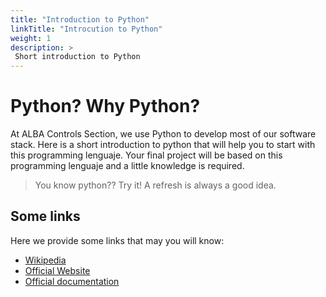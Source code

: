 ```yaml
---
title: "Introduction to Python"
linkTitle: "Introcution to Python"
weight: 1
description: >
 Short introduction to Python
---
```



# Python? Why Python?

At ALBA Controls Section, we use Python to develop most of our software stack.
Here is a short introduction to python that will help you to start with this
programming lenguaje. Your final project will be based on this programming
lenguaje and a little knowledge is required.


> You know python?? Try it! A refresh is always a good idea.


## Some links
Here we provide some links that may you will know:
* [Wikipedia](https://en.wikipedia.org/wiki/Python_(programming_language))
* [Official Website](https://www.python.org/)
* [Official documentation](https://docs.python.org/3/)



